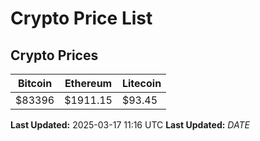 # Crypto Price List

## Crypto Prices
| Bitcoin | Ethereum | Litecoin |
| ------- | -------- | -------- |
| $83396 | $1911.15 | $93.45 |
**Last Updated:** 2025-03-17 11:16 UTC
**Last Updated:** $DATE$
